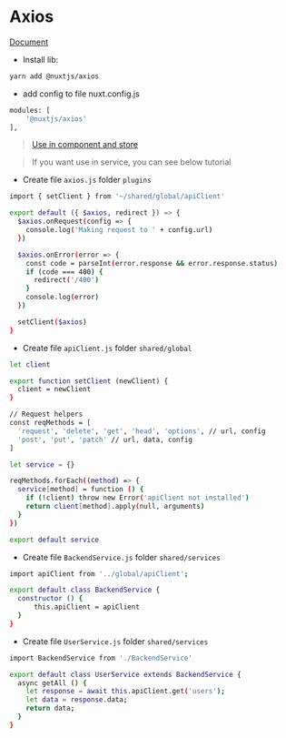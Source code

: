 # Axios

[Document](https://axios.nuxtjs.org/usage)

- Install lib:

```bash
yarn add @nuxtjs/axios
```

- add config to file nuxt.config.js

```bash
modules: [
    '@nuxtjs/axios'
],
```

> [Use in component and store](https://axios.nuxtjs.org/usage)

> If you want use in service, you can see below tutorial

- Create file `axios.js` folder `plugins`

```bash
import { setClient } from '~/shared/global/apiClient'

export default ({ $axios, redirect }) => {
  $axios.onRequest(config => {
    console.log('Making request to ' + config.url)
  })

  $axios.onError(error => {
    const code = parseInt(error.response && error.response.status)
    if (code === 400) {
      redirect('/400')
    }
    console.log(error)
  })

  setClient($axios)
}

```

- Create file `apiClient.js` folder `shared/global`

```bash
let client

export function setClient (newClient) {
  client = newClient
}

// Request helpers
const reqMethods = [
  'request', 'delete', 'get', 'head', 'options', // url, config
  'post', 'put', 'patch' // url, data, config
]

let service = {}

reqMethods.forEach((method) => {
  service[method] = function () {
    if (!client) throw new Error('apiClient not installed')
    return client[method].apply(null, arguments)
  }
})

export default service
```

- Create file `BackendService.js` folder `shared/services`

```bash
import apiClient from '../global/apiClient';

export default class BackendService {
  constructor () {
      this.apiClient = apiClient
  }
}
```

- Create file `UserService.js` folder `shared/services`

```bash
import BackendService from './BackendService'

export default class UserService extends BackendService {
  async getAll () {
    let response = await this.apiClient.get('users');
    let data = response.data;
    return data;
  }
}
```